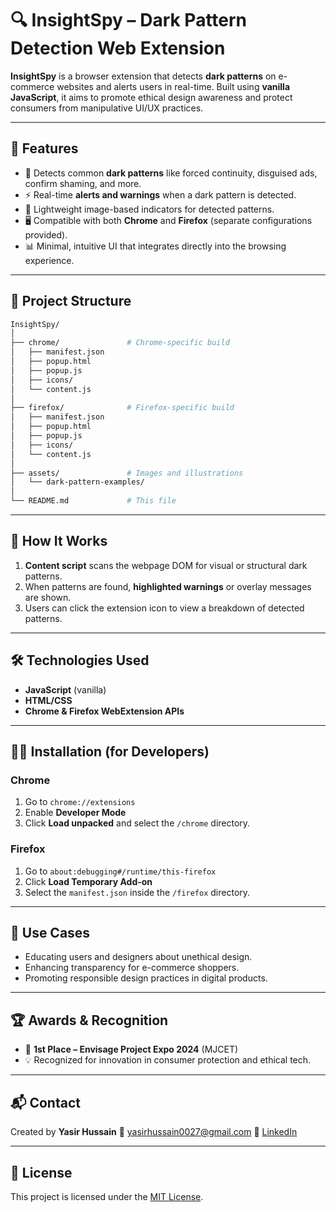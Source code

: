 
# 🔍 InsightSpy – Dark Pattern Detection Web Extension

**InsightSpy** is a browser extension that detects **dark patterns** on e-commerce websites and alerts users in real-time. Built using **vanilla JavaScript**, it aims to promote ethical design awareness and protect consumers from manipulative UI/UX practices.

---

## 🚀 Features

- 🧠 Detects common **dark patterns** like forced continuity, disguised ads, confirm shaming, and more.
- ⚡ Real-time **alerts and warnings** when a dark pattern is detected.
- 📸 Lightweight image-based indicators for detected patterns.
- 🖥️ Compatible with both **Chrome** and **Firefox** (separate configurations provided).
- 📊 Minimal, intuitive UI that integrates directly into the browsing experience.

---

## 📂 Project Structure

```bash
InsightSpy/
│
├── chrome/               # Chrome-specific build
│   ├── manifest.json
│   ├── popup.html
│   ├── popup.js
│   ├── icons/
│   └── content.js
│
├── firefox/              # Firefox-specific build
│   ├── manifest.json
│   ├── popup.html
│   ├── popup.js
│   ├── icons/
│   └── content.js
│
├── assets/               # Images and illustrations
│   └── dark-pattern-examples/
│
└── README.md             # This file
````

---

## 🧪 How It Works

1. **Content script** scans the webpage DOM for visual or structural dark patterns.
2. When patterns are found, **highlighted warnings** or overlay messages are shown.
3. Users can click the extension icon to view a breakdown of detected patterns.

---

## 🛠️ Technologies Used

* **JavaScript** (vanilla)
* **HTML/CSS**
* **Chrome & Firefox WebExtension APIs**

---

## 🧑‍💻 Installation (for Developers)

### Chrome

1. Go to `chrome://extensions`
2. Enable **Developer Mode**
3. Click **Load unpacked** and select the `/chrome` directory.

### Firefox

1. Go to `about:debugging#/runtime/this-firefox`
2. Click **Load Temporary Add-on**
3. Select the `manifest.json` inside the `/firefox` directory.

---

## 🎯 Use Cases

* Educating users and designers about unethical design.
* Enhancing transparency for e-commerce shoppers.
* Promoting responsible design practices in digital products.

---

## 🏆 Awards & Recognition

* 🥇 **1st Place – Envisage Project Expo 2024** (MJCET)
* 💡 Recognized for innovation in consumer protection and ethical tech.

---

## 📬 Contact

Created by **Yasir Hussain**
📧 [yasirhussain0027@gmail.com](mailto:yasirhussain0027@gmail.com)
🔗 [LinkedIn](https://www.linkedin.com/in/yasirhussain027)

---

## 📄 License

This project is licensed under the [MIT License](LICENSE).

